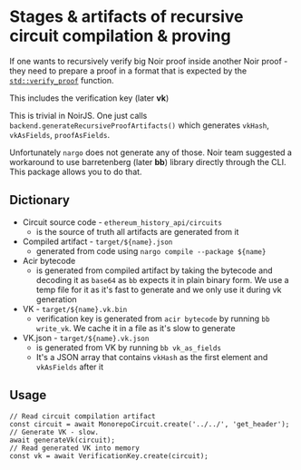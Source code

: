 # Stages & artifacts of recursive circuit compilation & proving

If one wants to recursively verify big Noir proof inside another Noir proof - they need to prepare a proof in a format that is expected by the [`std::verify_proof`](https://noir-lang.org/docs/noir/standard_library/recursion#verifying-recursive-proofs) function.

This includes the verification key (later **vk**)

This is trivial in NoirJS. One just calls `backend.generateRecursiveProofArtifacts()` which generates `vkHash`, `vkAsFields`, `proofAsFields`.

Unfortunately `nargo` does not generate any of those. Noir team suggested a workaround to use barretenberg (later **bb**) library directly through the CLI. This package allows you to do that.

## Dictionary

- Circuit source code - `ethereum_history_api/circuits`
  - is the source of truth all artifacts are generated from it
- Compiled artifact - `target/${name}.json`
  - generated from code using `nargo compile --package ${name}`
- Acir bytecode
  - is generated from compiled artifact by taking the bytecode and decoding it as `base64` as `bb` expects it in plain binary form. We use a temp file for it as it's fast to generate and we only use it during vk generation
- VK - `target/${name}.vk.bin`
  - verification key is generated from `acir bytecode` by running `bb write_vk`. We cache it in a file as it's slow to generate
- VK.json - `target/${name}.vk.json`
  - is generated from VK by running `bb vk_as_fields`
  - It's a JSON array that contains `vkHash` as the first element and `vkAsFields` after it

## Usage

```TS
// Read circuit compilation artifact
const circuit = await MonorepoCircuit.create('../../', 'get_header');
// Generate VK - slow.
await generateVk(circuit);
// Read generated VK into memory
const vk = await VerificationKey.create(circuit);
```
